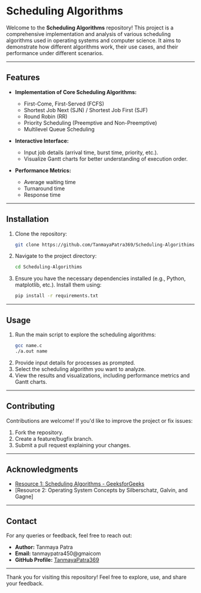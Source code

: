 # Scheduling Algorithms

Welcome to the **Scheduling Algorithms** repository! This project is a comprehensive implementation and analysis of various scheduling algorithms used in operating systems and computer science. It aims to demonstrate how different algorithms work, their use cases, and their performance under different scenarios.

---

## Features
- **Implementation of Core Scheduling Algorithms:**
  - First-Come, First-Served (FCFS)
  - Shortest Job Next (SJN) / Shortest Job First (SJF)
  - Round Robin (RR)
  - Priority Scheduling (Preemptive and Non-Preemptive)
  - Multilevel Queue Scheduling

- **Interactive Interface:**
  - Input job details (arrival time, burst time, priority, etc.).
  - Visualize Gantt charts for better understanding of execution order.

- **Performance Metrics:**
  - Average waiting time
  - Turnaround time
  - Response time

---

## Installation
1. Clone the repository:
   ```bash
   git clone https://github.com/TanmayaPatra369/Scheduling-Algorithims.git
   ```
2. Navigate to the project directory:
   ```bash
   cd Scheduling-Algorithims
   ```
3. Ensure you have the necessary dependencies installed (e.g., Python, matplotlib, etc.). Install them using:
   ```bash
   pip install -r requirements.txt
   ```

---

## Usage
1. Run the main script to explore the scheduling algorithms:
   ```bash
   gcc name.c
   ./a.out name
   ```
2. Provide input details for processes as prompted.
3. Select the scheduling algorithm you want to analyze.
4. View the results and visualizations, including performance metrics and Gantt charts.

---

## Contributing
Contributions are welcome! If you'd like to improve the project or fix issues:
1. Fork the repository.
2. Create a feature/bugfix branch.
3. Submit a pull request explaining your changes.

---

## Acknowledgments
- [Resource 1: Scheduling Algorithms - GeeksforGeeks](https://www.geeksforgeeks.org/scheduling-algorithms/)
- [Resource 2: Operating System Concepts by Silberschatz, Galvin, and Gagne]

---

## Contact
For any queries or feedback, feel free to reach out:
- **Author:** Tanmaya Patra
- **Email:** tanmaypatra450@gmaicom
- **GitHub Profile:** [TanmayaPatra369](https://github.com/TanmayaPatra369)

---

Thank you for visiting this repository! Feel free to explore, use, and share your feedback.


